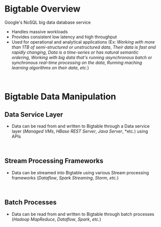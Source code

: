 # Bigtable Overview

Google's NoSQL big data database service

* Handles massive workloads
* Provides consistent low latency and high throughput
* Used for operational and analytical applications (Ex: *Working with more than 1TB of semi-structured or unstructured data*, *Their data is fast and rapidly changing*, *Data is a time-series or has natural semantic ordering*, *Working with big data that's running asynchronous batch or synchronous real-time processing on the data*, *Running maching learning algorithms on their data*, *etc.*)

<br>

# Bigtable Data Manipulation

## Data Service Layer

* Data can be read from and written to Bigtable through a Data service layer (*Managed VMs*, *HBase REST Server*, *Java Server*, *etc.) using APIs

<br>

## Stream Processing Frameworks

* Data can be streamed into Bigtable using various Stream processing frameworks (*Dataflow*, *Spark Streaming*, *Storm*, *etc.*)

<br>

## Batch Processes

* Data can be read from and written to Bigtable through batch processes (*Hadoop MapReduce*, *Dataflow*, *Spark*, *etc.*)